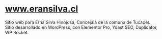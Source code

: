 # www.eransilva.cl
Sitio web para Erna Silva Hinojosa, Concejala de la comuna de Tucapel. Sitio desarrollado en WordPress, con Elementor Pro, Yoast SEO, Duplicator, WP Rocket.
